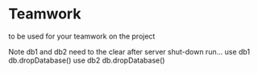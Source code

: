 # Teamwork
to be used for your teamwork on the project

Note db1 and db2 need to the clear after server shut-down
run...
use db1
db.dropDatabase()
use db2
db.dropDatabase()
